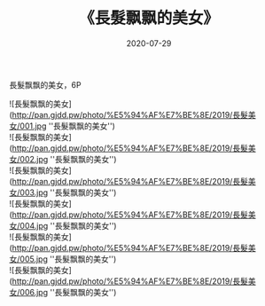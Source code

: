 ﻿---
layout: post
title:  《長髮飘飘的美女》
date:   2020-07-29
img: http://pan.gjdd.pw/photo/%E5%94%AF%E7%BE%8E/2019/長髮美女/000.jpg
categories: [美女, 清纯, 唯美]
---

長髮飘飘的美女，6P

![長髮飘飘的美女](http://pan.gjdd.pw/photo/%E5%94%AF%E7%BE%8E/2019/長髮美女/001.jpg ''長髮飘飘的美女'') <br>
![長髮飘飘的美女](http://pan.gjdd.pw/photo/%E5%94%AF%E7%BE%8E/2019/長髮美女/002.jpg ''長髮飘飘的美女'') <br>
![長髮飘飘的美女](http://pan.gjdd.pw/photo/%E5%94%AF%E7%BE%8E/2019/長髮美女/003.jpg ''長髮飘飘的美女'') <br>
![長髮飘飘的美女](http://pan.gjdd.pw/photo/%E5%94%AF%E7%BE%8E/2019/長髮美女/004.jpg ''長髮飘飘的美女'') <br>
![長髮飘飘的美女](http://pan.gjdd.pw/photo/%E5%94%AF%E7%BE%8E/2019/長髮美女/005.jpg ''長髮飘飘的美女'') <br>
![長髮飘飘的美女](http://pan.gjdd.pw/photo/%E5%94%AF%E7%BE%8E/2019/長髮美女/006.jpg ''長髮飘飘的美女'') <br>
